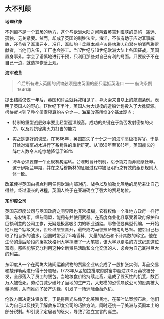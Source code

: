 ## 大不列颠 ##

**地理优势**

不列颠不是一个宜居的地方，这个与欧洲大陆之间隔着英吉利海峡的岛屿，遥远、孤独、无关紧要。然而，却成了英国的制胜法宝。海洋，不仅有助于应对军事威胁，还节省了军事开支。况且，军队的士兵原本都应该是纳税人和潜在的消费税贡献者，当他们入伍，工厂也会停工。当17世纪与18世纪欧洲大陆上各国征战，英国置身事外。学会了谨慎地进行干预，只利用那些对自己有利的局面。只要骰子不在自己一边，就选择作壁上观。

**海军改革**

> 今后所有进入英国的货物必须是由英国的船只运抵英港口 —— 航海条例 1640年

提出结婚仅仅一年后，英国和荷兰就兵戎相见了，导火索来自以上的航海条例。表明了英国人的野心。17世纪下半叶，英国人为大规模的造船计划投入了大批资源。很快就占到了整个国家预算的五分之一。海军改革围绕3个基本观点：

- 特制的重型战舰效率要比轻型巡洋舰高。成功的关键在于能否发射密集的火力，以及对抗密集火力打击的能力

- 实战是更好的课堂。在1666年，英国丧失了十分之一的海军高级指挥官。于是开始对海军战术进行了系统性的重新研究。从1660年至1815年，英国舰长的阵亡人数令人吃惊地降低了98%

- 海军必须要像一个正规机构运转。合理的晋升机制，给予能力而非随意任命。这于伊斯兰早期，并在之后穆斯林的征服过程中被证明行之有效的组织规则大体一致。

改革使得英国由机会利用任何欧洲内部对抗、战争以及加勒比等地的局势来让自己得益。经过漫长的进程，英国人终于在亚洲确立了强大的贸易地位。

**东印度公司**

英国东印度公司与英国政府之间界限也非常模糊，它有权像一个准地方政府一样行事。有权铸币，缔结同盟，能拥有并使用武器。在高度商业化且享受着政府保护和巨额利益的公司工作，无疑是极富吸引力的职业道路。耶鲁便是典型代编。一开始他只是个低级文员，但经过层层晋升，最终成为马德拉萨帕南的总督。他给自己捞取了相当多的油水，回国时带回了5吨香料、大量的钻石和不计其数的珍宝。他在生命的最后阶段向康妮狄格州大学捐赠了一大笔钱，该大学以更名的方式纪念这位富商。那些能够充分利用这种全新贸易活动和文化交流的人，必会为自己赢得巨大的利益。

东印度从一个在两块大陆间运输货物的贸易企业转变成了一股扩张实例。毒品交易和敲诈勒索进行得十分顺畅。1773年从孟加拉攫取的财富中超过200万英镑被分发，全部落入了员工的腰包。当地粮食价格持续走高，造成了毁灭性的饥荒，数百万人被饿死。劳动力减少破坏了当地的生产力，大规模的恐慌导致公司的股票被大量抛售，从而推向了破产边缘。引发了一场洲际金融危机。

伦敦方面决定注资救市，于是将目光头像了北美殖民地，在茶叶法案颁布后，他们认为自己以及找到了解救东印度公司的巧妙方法，同时还统一了美洲与英国本土的部分税制。却引发了定居者的怒火，导致了独立宣言的诞生。
 

